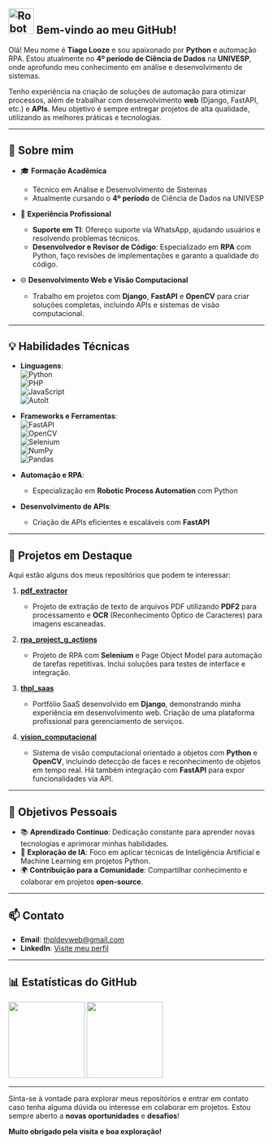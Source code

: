 ## <img src="https://cdn-icons-png.flaticon.com/512/4712/4712024.png" alt="Robot Logo" width="50"/> Bem-vindo ao meu GitHub!

Olá! Meu nome é **Tiago Looze** e sou apaixonado por **Python** e automação RPA. Estou atualmente no **4º período de Ciência de Dados** na **UNIVESP**, onde aprofundo meu conhecimento em análise e desenvolvimento de sistemas.

Tenho experiência na criação de soluções de automação para otimizar processos, além de trabalhar com desenvolvimento **web** (Django, FastAPI, etc.) e **APIs**. Meu objetivo é sempre entregar projetos de alta qualidade, utilizando as melhores práticas e tecnologias.

---

## 📜 Sobre mim

- 🎓 **Formação Acadêmica**  
  - Técnico em Análise e Desenvolvimento de Sistemas  
  - Atualmente cursando o **4º período** de Ciência de Dados na UNIVESP

- 💼 **Experiência Profissional**  
  - **Suporte em TI**: Ofereço suporte via WhatsApp, ajudando usuários e resolvendo problemas técnicos.  
  - **Desenvolvedor e Revisor de Código**: Especializado em **RPA** com Python, faço revisões de implementações e garanto a qualidade do código.

- 🌐 **Desenvolvimento Web e Visão Computacional**  
  - Trabalho em projetos com **Django**, **FastAPI** e **OpenCV** para criar soluções completas, incluindo APIs e sistemas de visão computacional.

---

## 💡 Habilidades Técnicas

- **Linguagens**:  
  ![Python](https://img.shields.io/badge/-Python-3776AB?style=flat&logo=python&logoColor=white)  
  ![PHP](https://img.shields.io/badge/-PHP-777BB4?style=flat&logo=php&logoColor=white)  
  ![JavaScript](https://img.shields.io/badge/-JavaScript-F7DF1E?style=flat&logo=javascript&logoColor=black)  
  ![AutoIt](https://img.shields.io/badge/-AutoIt-1C3552?style=flat)

- **Frameworks e Ferramentas**:  
  ![FastAPI](https://img.shields.io/badge/-FastAPI-009688?style=flat&logo=fastapi&logoColor=white)  
  ![OpenCV](https://img.shields.io/badge/-OpenCV-5C3EE8?style=flat&logo=opencv&logoColor=white)  
  ![Selenium](https://img.shields.io/badge/-Selenium-43B02A?style=flat&logo=selenium&logoColor=white)  
  ![NumPy](https://img.shields.io/badge/-NumPy-013243?style=flat&logo=numpy&logoColor=white)  
  ![Pandas](https://img.shields.io/badge/-Pandas-150458?style=flat&logo=pandas&logoColor=white)

- **Automação e RPA**:  
  - Especialização em **Robotic Process Automation** com Python

- **Desenvolvimento de APIs**:  
  - Criação de APIs eficientes e escaláveis com **FastAPI**

---

## 📂 Projetos em Destaque

Aqui estão alguns dos meus repositórios que podem te interessar:

1. **[pdf_extractor](https://github.com/tiagolooze/pdf_extractor)**  
   - Projeto de extração de texto de arquivos PDF utilizando **PDF2** para processamento e **OCR** (Reconhecimento Óptico de Caracteres) para imagens escaneadas.

2. **[rpa_project_g_actions](https://github.com/tiagolooze/rpa_project_g_actions)**  
   - Projeto de RPA com **Selenium** e Page Object Model para automação de tarefas repetitivas. Inclui soluções para testes de interface e integração.

3. **[thpl_saas](https://github.com/tiagolooze/thpl_saas)**  
   - Portfólio SaaS desenvolvido em **Django**, demonstrando minha experiência em desenvolvimento web. Criação de uma plataforma profissional para gerenciamento de serviços.

4. **[vision_computacional](https://github.com/tiagolooze/vision_computacional)**  
   - Sistema de visão computacional orientado a objetos com **Python** e **OpenCV**, incluindo detecção de faces e reconhecimento de objetos em tempo real. Há também integração com **FastAPI** para expor funcionalidades via API.

---

## 🎯 Objetivos Pessoais

- 📚 **Aprendizado Contínuo**: Dedicação constante para aprender novas tecnologias e aprimorar minhas habilidades.  
- 🤖 **Exploração de IA**: Foco em aplicar técnicas de Inteligência Artificial e Machine Learning em projetos Python.  
- 🌍 **Contribuição para a Comunidade**: Compartilhar conhecimento e colaborar em projetos **open-source**.

---

## 📫 Contato

- **Email**: [thpldevweb@gmail.com](mailto:thpldevweb@gmail.com)  
- **LinkedIn**: [Visite meu perfil](https://www.linkedin.com/in/tiago-looze-b1a0001b7/)

---

## 📊 Estatísticas do GitHub

<div>
  <img height="150em" src="https://github-readme-stats.vercel.app/api?username=seuusuario&show_icons=true&theme=radical" />
  <img height="150em" src="https://github-readme-stats.vercel.app/api/top-langs/?username=seuusuario&layout=compact&theme=radical" />
</div>

---

Sinta-se à vontade para explorar meus repositórios e entrar em contato caso tenha alguma dúvida ou interesse em colaborar em projetos. Estou sempre aberto a **novas oportunidades** e **desafios**!

**Muito obrigado pela visita e boa exploração!**
